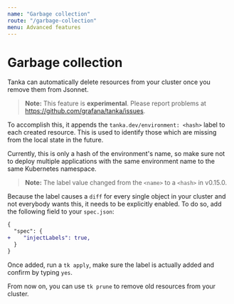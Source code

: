 ```yaml
---
name: "Garbage collection"
route: "/garbage-collection"
menu: Advanced features
---
```


# Garbage collection

Tanka can automatically delete resources from your cluster once you remove them
from Jsonnet.

> **Note:** This feature is **experimental**. Please report problems at https://github.com/grafana/tanka/issues.

To accomplish this, it appends the `tanka.dev/environment: <hash>` label to each created
resource. This is used to identify those which are missing from the local state in the
future.

Currently, this is only a hash of the environment's name, so make sure not to deploy
multiple applications with the same environment name to the same Kubernetes namespace.

> **Note:** The label value changed from the `<name>` to a `<hash>` in v0.15.0.

Because the label causes a `diff` for every single object in your cluster and
not everybody wants this, it needs to be explicitly enabled. To do so, add the
following field to your `spec.json`:

```diff
{
  "spec": {
+    "injectLabels": true,
  }
}
```

Once added, run a `tk apply`, make sure the label is actually added and confirm
by typing `yes`.

From now on, you can use `tk prune` to remove old resources from your cluster.
